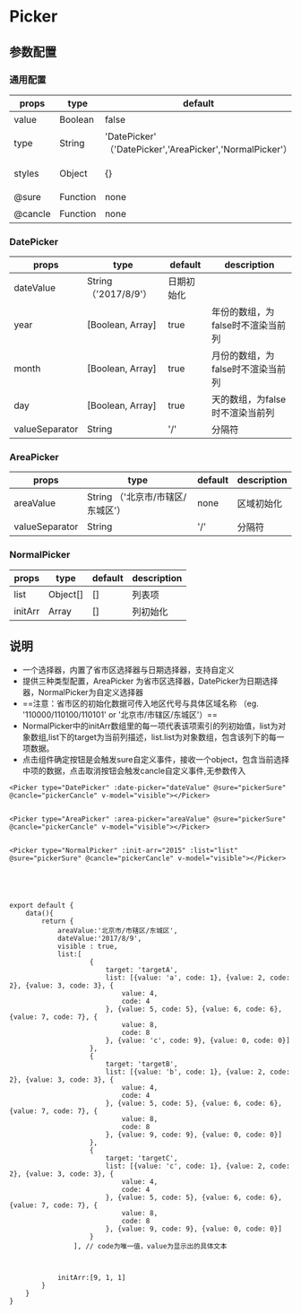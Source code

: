 # Picker
## 参数配置
### 通用配置
props| type | default | description
---|---|---|---
value| Boolean |false|显示/隐藏
type|String |'DatePicker' （'DatePicker','AreaPicker','NormalPicker'）|默认的组件类型
styles|Object |{}|自定义行内样式
@sure |Function |none|自定义事件
@cancle|Function |none|自定义事件

### DatePicker

props| type | default | description
---|---|---|---
dateValue|String （'2017/8/9'）|日期初始化
year|[Boolean, Array] |true|年份的数组，为false时不渲染当前列
month|[Boolean, Array] |true| 月份的数组，为false时不渲染当前列
day|[Boolean, Array] |true| 天的数组，为false时不渲染当前列
valueSeparator|String | '/'|分隔符

### AreaPicker
props| type | default | description
---|---|---|---
areaValue|String （'北京市/市辖区/东城区'） |none|区域初始化
valueSeparator|String | '/'|分隔符


### NormalPicker
props| type | default | description
---|---|---|---
list| Object[] |[] |列表项
initArr|Array |[]|列初始化


## 说明

- 一个选择器，内置了省市区选择器与日期选择器，支持自定义
- 提供三种类型配置，AreaPicker 为省市区选择器，DatePicker为日期选择器，NormalPicker为自定义选择器
- ==注意：省市区的初始化数据可传入地区代号与具体区域名称 （eg. '110000/110100/110101' or '北京市/市辖区/东城区'）==
- NormalPicker中的initArr数组里的每一项代表该项索引的列初始值，list为对象数组,list下的target为当前列描述，list.list为对象数组，包含该列下的每一项数据。
- 点击组件确定按钮是会触发sure自定义事件，接收一个object，包含当前选择中项的数据，点击取消按钮会触发cancle自定义事件,无参数传入



```
<Picker type="DatePicker" :date-picker="dateValue" @sure="pickerSure" @cancle="pickerCancle" v-model="visible"></Picker>


<Picker type="AreaPicker" :area-picker="areaValue" @sure="pickerSure" @cancle="pickerCancle" v-model="visible"></Picker>


<Picker type="NormalPicker" :init-arr="2015" :list="list" @sure="pickerSure" @cancle="pickerCancle" v-model="visible"></Picker>





export default {
    data(){
        return {
            areaValue:'北京市/市辖区/东城区',
            dateValue:'2017/8/9',
            visible : true,
            list:[
                    {
                        target: 'targetA',
                        list: [{value: 'a', code: 1}, {value: 2, code: 2}, {value: 3, code: 3}, {
                            value: 4,
                            code: 4
                        }, {value: 5, code: 5}, {value: 6, code: 6}, {value: 7, code: 7}, {
                            value: 8,
                            code: 8
                        }, {value: 'c', code: 9}, {value: 0, code: 0}]
                    },
                    {
                        target: 'targetB',
                        list: [{value: 'b', code: 1}, {value: 2, code: 2}, {value: 3, code: 3}, {
                            value: 4,
                            code: 4
                        }, {value: 5, code: 5}, {value: 6, code: 6}, {value: 7, code: 7}, {
                            value: 8,
                            code: 8
                        }, {value: 9, code: 9}, {value: 0, code: 0}]
                    },
                    {
                        target: 'targetC',
                        list: [{value: 'c', code: 1}, {value: 2, code: 2}, {value: 3, code: 3}, {
                            value: 4,
                            code: 4
                        }, {value: 5, code: 5}, {value: 6, code: 6}, {value: 7, code: 7}, {
                            value: 8,
                            code: 8
                        }, {value: 9, code: 9}, {value: 0, code: 0}]
                    }
                ], // code为唯一值，value为显示出的具体文本



            initArr:[9, 1, 1]
        }
    }
}

```